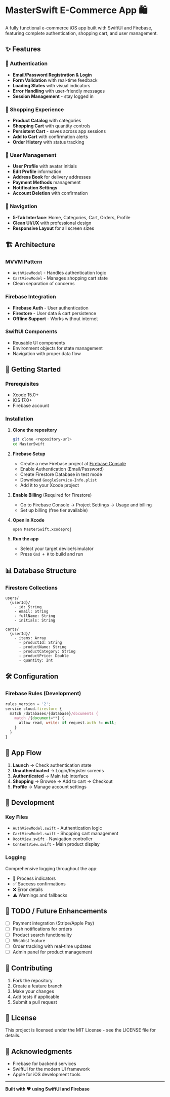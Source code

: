 # MasterSwift E-Commerce App 🛍️

A fully functional e-commerce iOS app built with SwiftUI and Firebase, featuring complete authentication, shopping cart, and user management.

## ✨ Features

### 🔐 Authentication
- **Email/Password Registration & Login**
- **Form Validation** with real-time feedback
- **Loading States** with visual indicators
- **Error Handling** with user-friendly messages
- **Session Management** - stay logged in

### 🛒 Shopping Experience
- **Product Catalog** with categories
- **Shopping Cart** with quantity controls
- **Persistent Cart** - saves across app sessions
- **Add to Cart** with confirmation alerts
- **Order History** with status tracking

### 👤 User Management
- **User Profile** with avatar initials
- **Edit Profile** information
- **Address Book** for delivery addresses
- **Payment Methods** management
- **Notification Settings**
- **Account Deletion** with confirmation

### 📱 Navigation
- **5-Tab Interface**: Home, Categories, Cart, Orders, Profile
- **Clean UI/UX** with professional design
- **Responsive Layout** for all screen sizes

## 🏗️ Architecture

### **MVVM Pattern**
- `AuthViewModel` - Handles authentication logic
- `CartViewModel` - Manages shopping cart state
- Clean separation of concerns

### **Firebase Integration**
- **Firebase Auth** - User authentication
- **Firestore** - User data & cart persistence
- **Offline Support** - Works without internet

### **SwiftUI Components**
- Reusable UI components
- Environment objects for state management
- Navigation with proper data flow

## 🚀 Getting Started

### Prerequisites
- Xcode 15.0+
- iOS 17.0+
- Firebase account

### Installation

1. **Clone the repository**
   ```bash
   git clone <repository-url>
   cd MasterSwift
   ```

2. **Firebase Setup**
   - Create a new Firebase project at [Firebase Console](https://console.firebase.google.com)
   - Enable Authentication (Email/Password)
   - Create Firestore Database in test mode
   - Download `GoogleService-Info.plist`
   - Add it to your Xcode project

3. **Enable Billing** (Required for Firestore)
   - Go to Firebase Console → Project Settings → Usage and billing
   - Set up billing (free tier available)

4. **Open in Xcode**
   ```bash
   open MasterSwift.xcodeproj
   ```

5. **Run the app**
   - Select your target device/simulator
   - Press `Cmd + R` to build and run

## 📊 Database Structure

### Firestore Collections

```
users/
  {userId}/
    - id: String
    - email: String
    - fullName: String
    - initials: String

carts/
  {userId}/
    - items: Array
      - productId: String
      - productName: String
      - productCategory: String
      - productPrice: Double
      - quantity: Int
```

## 🛠️ Configuration

### Firebase Rules (Development)
```javascript
rules_version = '2';
service cloud.firestore {
  match /databases/{database}/documents {
    match /{document=**} {
      allow read, write: if request.auth != null;
    }
  }
}
```

## 📱 App Flow

1. **Launch** → Check authentication state
2. **Unauthenticated** → Login/Register screens
3. **Authenticated** → Main tab interface
4. **Shopping** → Browse → Add to cart → Checkout
5. **Profile** → Manage account settings

## 🔧 Development

### Key Files
- `AuthViewModel.swift` - Authentication logic
- `CartViewModel.swift` - Shopping cart management
- `RootView.swift` - Navigation controller
- `ContentView.swift` - Main product display

### Logging
Comprehensive logging throughout the app:
- 🔄 Process indicators
- ✅ Success confirmations
- ❌ Error details
- ⚠️ Warnings and fallbacks

## 📝 TODO / Future Enhancements

- [ ] Payment integration (Stripe/Apple Pay)
- [ ] Push notifications for orders
- [ ] Product search functionality
- [ ] Wishlist feature
- [ ] Order tracking with real-time updates
- [ ] Admin panel for product management

## 🤝 Contributing

1. Fork the repository
2. Create a feature branch
3. Make your changes
4. Add tests if applicable
5. Submit a pull request

## 📄 License

This project is licensed under the MIT License - see the LICENSE file for details.

## 🙏 Acknowledgments

- Firebase for backend services
- SwiftUI for the modern UI framework
- Apple for iOS development tools

---

**Built with ❤️ using SwiftUI and Firebase**
